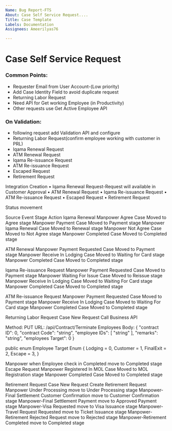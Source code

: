 ```yaml
---
Name: Bug Report-FTS
About: Case Self Service Request....
Title: Case Template 
Labels: Documentation
Assignees: Ameerilyas76

---
```


# Case Self Service Request

### Common Points:

- 	Requester Email from User Account-(Low priority)
- Add Case Identity Field to avoid duplicate request
- Returning Labor Request
- 	Need API for Get working Employee (in Productivity)
- 	Other requests use Get Active Employee API
### On Validation: 
- 	following request add Validation API and configure
- 	Returning Labor Request(confirm employee working with customer in PRL)
- 	Iqama Renewal Request
-  ATM Renewal Request
- 	Iqama Re-issuance Request
- 	ATM Re-issuance Request
- 	Escaped Request
- 	Retirement Request

Integration
Creation
•	Iqama Renewal Request-Request will available in Customer Approval
•	ATM Renewal Request
•	Iqama Re-issuance Request
•	ATM Re-issuance Request
•	Escaped Request
•	Retirement Request

Status movement

Source Event	Stage	Action
Iqama Renewal
Manpower	Agree	Case Moved to Agree stage
Manpower	Payment	Case Moved to Payment stage
Manpower	Iqama Renewal	Case Moved to Renewal stage
Manpower	Not Agree	Case Moved to Not Agree stage
Manpower	Completed	Case Moved to Completed stage
 	 	 
ATM Renewal
Manpower	Payment Requested	Case Moved to Payment stage
Manpower	Receive In Lodging 	Case Moved to Waiting for Card stage
Manpower	Completed	Case Moved to Completed stage
 	 	 
Iqama Re-issuance Request
Manpower	Payment Requested	Case Moved to Payment stage
Manpower	Waiting For Issue	Case Moved to Reissue stage
Manpower	Receive In Lodging 	Case Moved to Waiting For Card stage
Manpower	Completed	Case Moved to Completed stage
 	 	 
ATM Re-issuance Request
Manpower	Payment Requested	Case Moved to Payment stage
Manpower	Receive In Lodging 	Case Moved to Waiting For Card stage
Manpower	Completed	Case Moved to Completed stage
 	 	 
Returning Labor Request
Case	New Request	Call Business API

Method: PUT
URL:
/api/Contract/Terminate Employees
Body:
{
"contract ID": 0,
"contract Code": "string",
"employee IDs": [
"string"
],
"remarks": "string",
"employees Target": 0
}

public enum Employee Target Enum
{
Lodging = 0,
Customer = 1,
FinalExit = 2,
Escape = 3,
}

Manpower	when Employee check in Completed	move to Completed stage
Escape Request
Manpower	Registered In MOL 	Case Moved to MOL Registration stage
Manpower	Completed	Case Moved to Completed stage
 	 	 
Retirement Request
Case	New Request	Create Retirement Request
Manpower	Under Processing	move to Under Processing stage
Manpower-Final Settlement	Customer Confirmation	move to Customer Confirmation stage
Manpower-Final Settlement	Payment	move to Approved Payment stage
Manpower-Visa	Requested	move to Visa Issuance stage
Manpower-Travel Request	Requested	move to Ticket Issuance stage
Manpower-Retirement	Rejected Request	move to Rejected stage
Manpower-Retirement	Completed	move to Completed stage
